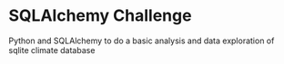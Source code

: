 # SQLAlchemy Challenge
Python and SQLAlchemy to do a basic analysis and data exploration of sqlite climate database
